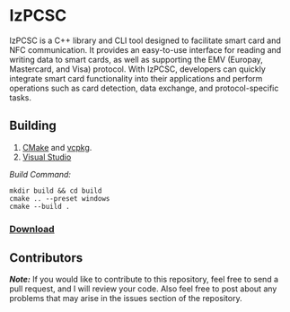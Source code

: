 # IzPCSC

IzPCSC is a C++ library and CLI tool designed to facilitate smart card and NFC communication. It provides an easy-to-use interface for reading and writing data to smart cards, as well as supporting the EMV (Europay, Mastercard, and Visa) protocol. With IzPCSC, developers can quickly integrate smart card functionality into their applications and perform operations such as card detection, data exchange, and protocol-specific tasks.

## Building

1. [CMake](https://cmake.org/) and [vcpkg](https://vcpkg.io/en/).
2. [Visual Studio](https://visualstudio.microsoft.com/)

_Build Command:_

    mkdir build && cd build
    cmake .. --preset windows
    cmake --build .

### [Download](https://github.com/Iswenzz/IzPCSC/releases)

## Contributors

***Note:*** If you would like to contribute to this repository, feel free to send a pull request, and I will review your code.
Also feel free to post about any problems that may arise in the issues section of the repository.
